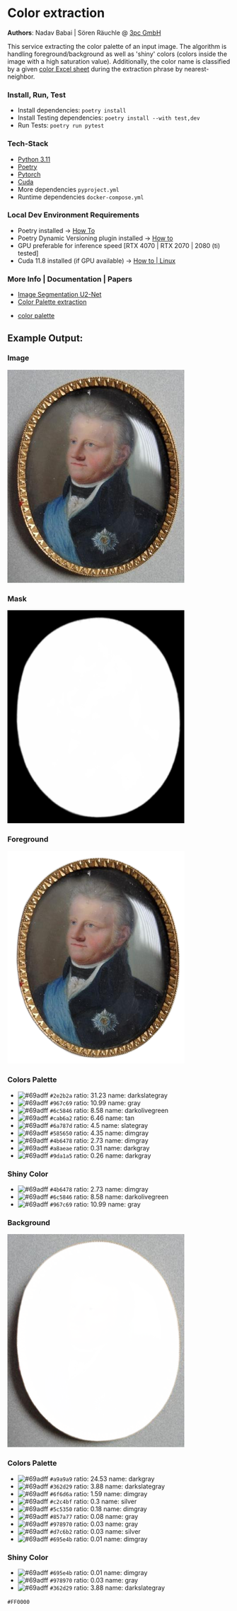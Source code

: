 # Color extraction

**Authors**: Nadav Babai | Sören Räuchle @ [3pc GmbH](https://www.3pc.de)

This service extracting the color palette of an input image. The algorithm is handling foreground/background as well
as 'shiny' colors (colors inside the image with a high saturation value).
Additionally, the color name is classified by a given [color Excel sheet](src/resources/Farben.xlsx)
during the extraction phrase by nearest-neighbor.

### Install, Run, Test

- Install dependencies: ```poetry install```
- Install Testing dependencies: ```poetry install --with test,dev```
- Run Tests: ```poetry run pytest```

### Tech-Stack

- [Python 3.11](https://www.python.org/)
- [Poetry](https://python-poetry.org/)
- [Pytorch](https://pytorch.org/)
- [Cuda](https://developer.nvidia.com/cuda-toolkit)
- More dependencies ```pyproject.yml```
- Runtime dependencies ```docker-compose.yml```

### Local Dev Environment Requirements
- Poetry installed -> [How To](https://python-poetry.org/docs/)
- Poetry Dynamic Versioning plugin installed -> [How to](https://github.com/mtkennerly/poetry-dynamic-versioning)
- GPU preferable for inference speed [RTX 4070 | RTX 2070 | 2080 (ti) tested]
- Cuda 11.8 installed (if GPU available) ->  [How to | Linux](https://gist.github.com/Mahedi-61/2a2f1579d4271717d421065168ce6a73)

### More Info | Documentation | Papers
- [Image Segmentation U2-Net](https://github.com/xuebinqin/U-2-Net)
- [Color Palette extraction](https://github.com/fengsp/color-thief-py/blob/master/colorthief.py)
* [color palette](src/resources/Farben.xlsx)

## Example Output:

### Image
<img src="doc/image.png" alt="image" width="400"/>

### Mask
<img src="doc/segmentation-mask.png" alt="image" width="400"/>

### Foreground
<img src="doc/foreground.png" alt="image" width="400"/>

### Colors Palette
- ![#69adff](https://via.placeholder.com/15/2e2b2a/000000?text=+) `#2e2b2a` ratio: 31.23 name: darkslategray
- ![#69adff](https://via.placeholder.com/15/967c69/000000?text=+) `#967c69` ratio: 10.99 name: gray
- ![#69adff](https://via.placeholder.com/15/6c5846/000000?text=+) `#6c5846` ratio: 8.58 name: darkolivegreen
- ![#69adff](https://via.placeholder.com/15/cab6a2/000000?text=+) `#cab6a2` ratio: 6.46 name: tan
- ![#69adff](https://via.placeholder.com/15/6a787d/000000?text=+) `#6a787d` ratio: 4.5 name: slategray
- ![#69adff](https://via.placeholder.com/15/585650/000000?text=+) `#585650` ratio: 4.35 name: dimgray
- ![#69adff](https://via.placeholder.com/15/4b6478/000000?text=+) `#4b6478` ratio: 2.73 name: dimgray
- ![#69adff](https://via.placeholder.com/15/a8aeae/000000?text=+) `#a8aeae` ratio: 0.31 name: darkgray
- ![#69adff](https://via.placeholder.com/15/9da1a5/000000?text=+) `#9da1a5` ratio: 0.26 name: darkgray
### Shiny Color
- ![#69adff](https://via.placeholder.com/15/4b6478/000000?text=+) `#4b6478` ratio: 2.73 name: dimgray
- ![#69adff](https://via.placeholder.com/15/6c5846/000000?text=+) `#6c5846` ratio: 8.58 name: darkolivegreen
- ![#69adff](https://via.placeholder.com/15/967c69/000000?text=+) `#967c69` ratio: 10.99 name: gray

### Background
<img src="doc/background.png" alt="image" width="400"/>

### Colors Palette
- ![#69adff](https://via.placeholder.com/15/a9a9a9/000000?text=+) `#a9a9a9` ratio: 24.53 name: darkgray
- ![#69adff](https://via.placeholder.com/15/362d29/000000?text=+) `#362d29` ratio: 3.88 name: darkslategray
- ![#69adff](https://via.placeholder.com/15/6f6d6a/000000?text=+) `#6f6d6a` ratio: 1.59 name: dimgray
- ![#69adff](https://via.placeholder.com/15/c2c4bf/000000?text=+) `#c2c4bf` ratio: 0.3 name: silver
- ![#69adff](https://via.placeholder.com/15/5c5350/000000?text=+) `#5c5350` ratio: 0.18 name: dimgray
- ![#69adff](https://via.placeholder.com/15/857a77/000000?text=+) `#857a77` ratio: 0.08 name: gray
- ![#69adff](https://via.placeholder.com/15/978970/000000?text=+) `#978970` ratio: 0.03 name: gray
- ![#69adff](https://via.placeholder.com/15/d7c6b2/000000?text=+) `#d7c6b2` ratio: 0.03 name: silver
- ![#69adff](https://via.placeholder.com/15/695e4b/000000?text=+) `#695e4b` ratio: 0.01 name: dimgray
### Shiny Color
- ![#69adff](https://via.placeholder.com/15/695e4b/000000?text=+) `#695e4b` ratio: 0.01 name: dimgray
- ![#69adff](https://via.placeholder.com/15/978970/000000?text=+) `#978970` ratio: 0.03 name: gray
- ![#69adff](https://via.placeholder.com/15/362d29/000000?text=+) `#362d29` ratio: 3.88 name: darkslategray

`#FF0000`